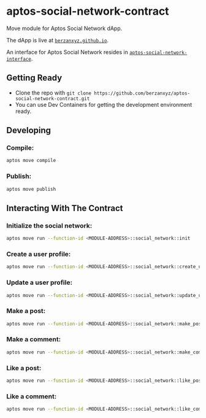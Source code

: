 # aptos-social-network-contract
Move module for Aptos Social Network dApp.

The dApp is live at [`berzanxyz.github.io`](https://berzanxyz.github.io/aptos-social-network-interface).

An interface for Aptos Social Network resides in [`aptos-social-network-interface`](https://github.com/berzanxyz/aptos-social-network-interface).


## Getting Ready
- Clone the repo with `git clone https://github.com/berzanxyz/aptos-social-network-contract.git`
- You can use Dev Containers for getting the development environment ready.


## Developing

### Compile:
```sh
aptos move compile
```

### Publish:
```sh
aptos move publish
```

## Interacting With The Contract

### Initialize the social network:
```sh
aptos move run --function-id <MODULE-ADDRESS>::social_network::init
```

### Create a user profile:
```sh
aptos move run --function-id <MODULE-ADDRESS>::social_network::create_user_profile --args 'string:<NAME>' 'string:<BIO>' 'string:<PFP-URL>'
```

### Update a user profile:
```sh
aptos move run --function-id <MODULE-ADDRESS>::social_network::update_user_profile --args 'string:<NAME>' 'string:<BIO>' 'string:<PFP-URL>'
```

### Make a post:
```sh
aptos move run --function-id <MODULE-ADDRESS>::social_network::make_post --args 'string:<CONTENT>' 'string:<IMAGE-URL or none>'
```

### Make a comment:
```sh
aptos move run --function-id <MODULE-ADDRESS>::social_network::make_comment --args 'address:<POST-OWNER-ADDRESS>' 'u64:<POST-INDEX>' 'string:<COMMENT-CONTENT>'
```

### Like a post:
```sh
aptos move run --function-id <MODULE-ADDRESS>::social_network::like_post --args 'address:<POST-OWNER-ADDRESS>' 'u64:<POST-INDEX>'
```

### Like a comment:
```sh
aptos move run --function-id <MODULE-ADDRESS>::social_network::like_comment --args 'address:<POST-OWNER-ADDRESS>' 'u64:<POST-INDEX>' 'u64:<COMMENT-INDEX>'
```
